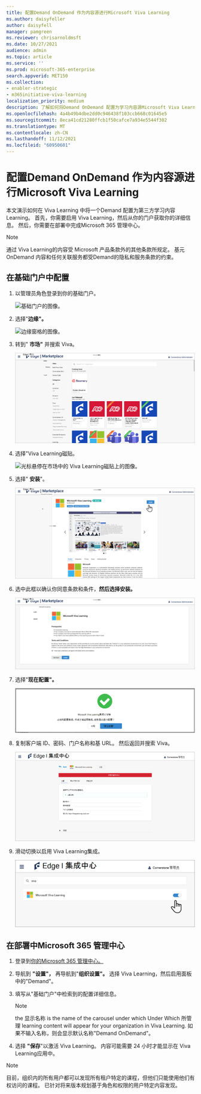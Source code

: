 ```yaml
---
title: 配置Demand OnDemand 作为内容源进行Microsoft Viva Learning
ms.author: daisyfeller
author: daisyfell
manager: pamgreen
ms.reviewer: chrisarnoldmsft
ms.date: 10/27/2021
audience: admin
ms.topic: article
ms.service: ''
ms.prod: microsoft-365-enterprise
search.appverid: MET150
ms.collection:
- enabler-strategic
- m365initiative-viva-learning
localization_priority: medium
description: 了解如何将Demand OnDemand 配置为学习内容源Microsoft Viva Learning。
ms.openlocfilehash: 4a4b49b4dbe2dd0c946438f103ccb668c01645e5
ms.sourcegitcommit: 8eca41cd21280ffcb1f50cafce7a934e5544f302
ms.translationtype: MT
ms.contentlocale: zh-CN
ms.lasthandoff: 11/12/2021
ms.locfileid: "60950601"
---
```

# <a name="configure-cornerstone-ondemand-as-a-content-source-for-microsoft-viva-learning"></a>配置Demand OnDemand 作为内容源进行Microsoft Viva Learning

本文演示如何在 Viva Learning 中将一个Demand 配置为第三方学习内容Learning。 首先，你需要启用 Viva Learning，然后从你的门户获取你的详细信息。 然后，你需要在部署中完成Microsoft 365 管理中心。

>[!NOTE]
>通过 Viva Learning的内容受 Microsoft 产品条款外的其他条款所规定。 基元 OnDemand 内容和任何关联服务都受Demand的隐私和服务条款的约束。

## <a name="configure-in-your-cornerstone-portal"></a>在基础门户中配置

1. 以管理员角色登录到你的基础门户。

    ![基础门户的图像。](../media/learning/csod-1.png)

2. 选择"**边缘"。**

    ![边缘窗格的图像。](../media/learning/csod-2.png)

3. 转到" **市场"** 并搜索 Viva。

    ![市场的图像。](../media/learning/csod-3.png)

4. 选择"Viva Learning磁贴。

    ![光标悬停在市场中的 Viva Learning磁贴上的图像。](../media/learning/csod-4.png)

5. 选择" **安装**"。

    ![选择 Viva 磁贴后光标悬停在"安装"按钮Learning的图像。](../media/learning/csod-5.png)

6. 选中此框以确认你同意条款和条件，**然后选择安装。**

    ![选中"条款和条件"框的"安装"屏幕的图像。](../media/learning/csod-6.png)

7. 选择"**现在配置"。**

    ![安装弹出窗口的图像，其中一个按钮在右侧显示"现在配置"，另一个按钮在左侧显示"稍后"。](../media/learning/csod-7.png)

8. 复制客户端 ID、密码、门户名称和基 URL。 然后返回并搜索 Viva。

    ![可在其中找到客户端 ID、客户端密码、门户名称和基本 URL 的配置屏幕的图像。](../media/learning/csod-8.png)

9. 滑动切换以启用 Viva Learning集成。

    ![在打开位置Learning Viva 集成切换的图像。](../media/learning/csod-10.png)

## <a name="configure-in-your-microsoft-365-admin-center"></a>在部署中Microsoft 365 管理中心

1. 登录到[你的Microsoft 365 管理中心。](https://admin.microsoft.com)
2. 导航到 **"设置"，** 再导航到"**组织设置"。** 选择 Viva Learning，然后启用面板中的"Demand"。
3. 填写从"基础门户"中检索到的配置详细信息。

    >[!NOTE]
    >the 显示名称 is the name of the carousel under which Under Which 所管理 learning content will appear for your organization in Viva Learning. 如果不输入名称，则会显示默认名称"Demand OnDemand"。

4. 选择 **"保存**"以激活 Viva Learning。 内容可能需要 24 小时才能显示在 Viva Learning应用中。

>[!NOTE]
>目前，组织内的所有用户都可以发现所有租户特定的课程，但他们只能使用他们有权访问的课程。 已针对将来版本规划基于角色和权限的用户特定内容发现。
